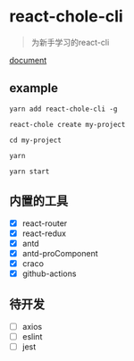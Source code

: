 # react-chole-cli

> 为新手学习的react-cli

[document](https://www.yuque.com/abu0418/uf2dbz/kou877)

## example

```shell
yarn add react-chole-cli -g

react-chole create my-project

cd my-project

yarn

yarn start
```

## 内置的工具
- [x]  react-router
- [x] react-redux
- [x] antd
- [x] antd-proComponent
- [x] craco
- [x] github-actions

## 待开发

- [ ] axios
- [ ] eslint
- [ ] jest
